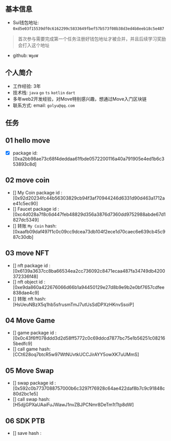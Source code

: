 ## 基本信息
- Sui钱包地址: `0xd5e03f15539df0c6162299c5833649fbef57b573f08b38d3ed4b8eeb18c5e487`
> 首次参与需要完成第一个任务注册好钱包地址才被合并，并且后续学习奖励会打入这个地址
- github: `WgoW`

## 个人简介
- 工作经验: 3年
- 技术栈: `java` `go` `ts` `kotlin` `dart`
- 多年web2开发经验，对Move特别感兴趣，想通过Move入门区块链
- 联系方式: email: `golyu@qq.com`

## 任务

##   01 hello move  
- [x] package id: [0xa2bb98ae73c68f4deddaa61fbde0572200116a40a791905e4ed1b6c353893c8d]

##   02 move coin
- [] My Coin package id : [0x92d20234fc44b56303829cb94f3af70944246d6331d90d463a1712ae41c5ec90]
- [] Faucet package id : [0xc4d028a7f8c6d447feb48829d356a3876d7360dd9752988abde67d1827dc5349]
- [] 转账 `My Coin` hash: [0xaafb09daf497f1c0c09cc9dcea73db104f2ece1d70caec6e639cb45c987c30db]

##   03 move NFT
- [] nft package id : [0x6139a3637cc8ba66534ea2cc736092c8471ecaa487fa34749db4200372336f48]
- [] nft object id : [0xe9da860a422676066d66b1a94450129e27d8b9e9b2e0bf7657cdfee838dae4c9]
- [] 转账 nft  hash: [HsUeuNBzX5q1hb5sfrusmTmJ7utUsSdDPXzHKnvSsoiP]

##   04 Move Game
- [] game package id : [0x0c43f6ff078ddd3d2d58ff5772c0c69ddcd7877bc75e1b56251c082165bedfc9]
- [] call game hash: [CCt628oq7btcR5w97WtNUvtkUCCJirAYY5owXK7uUMmS]

##   05 Move Swap
- [] swap package id : [0x592c0b7737088757000b6c3297f76928c64ae422daf8b7c9c91848c80d2bc1e5]
- [] call swap hash: [H5djjGPXaUAaiFuJWawJ1nvZBJPCNmr8DeTm1tTtp8dW]

##   06 SDK PTB
- [] save hash :
